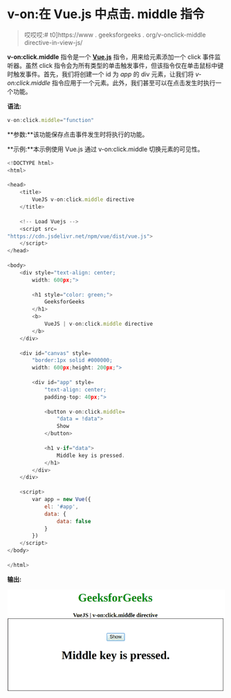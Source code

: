 # v-on:在 Vue.js 中点击. middle 指令

> 哎哎哎:# t0]https://www . geeksforgeeks . org/v-onclick-middle directive-in-view-js/

**v-on:click.middle** 指令是一个 [**Vue.js**](https://www.geeksforgeeks.org/vue-js-introduction-installation/) 指令，用来给元素添加一个 click 事件监听器。虽然 click 指令会为所有类型的单击触发事件，但该指令仅在单击鼠标中键时触发事件。首先，我们将创建一个 id 为 *app* 的 div 元素，让我们将 *v-on:click.middle* 指令应用于一个元素。此外，我们甚至可以在点击发生时执行一个功能。

**语法:**

```js
v-on:click.middle="function"
```

**参数:**该功能保存点击事件发生时将执行的功能。

**示例:**本示例使用 Vue.js 通过 v-on:click.middle 切换元素的可见性。

```js
<!DOCTYPE html>
<html>

<head>
    <title>
        VueJS v-on:click.middle directive
    </title>

    <!-- Load Vuejs -->
    <script src=
"https://cdn.jsdelivr.net/npm/vue/dist/vue.js">
    </script>
</head>

<body>
    <div style="text-align: center;
        width: 600px;">

        <h1 style="color: green;">
            GeeksforGeeks
        </h1>
        <b>
            VueJS | v-on:click.middle directive
        </b>
    </div>

    <div id="canvas" style=
        "border:1px solid #000000;
        width: 600px;height: 200px;">

        <div id="app" style=
            "text-align: center; 
            padding-top: 40px;">

            <button v-on:click.middle=
                "data = !data">
                Show
            </button>

            <h1 v-if="data">
                Middle key is pressed.
            </h1>
        </div>
    </div>

    <script>
        var app = new Vue({
            el: '#app',
            data: {
                data: false
            }
        })
    </script>
</body>

</html>
```

**输出:**

![](img/150c291752dedc262816ee8cee5642d8.png)